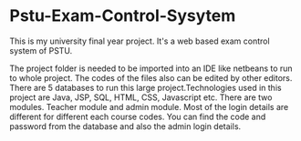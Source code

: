 # Pstu-Exam-Control-Sysytem
This is my university final year project. It's a web based exam control system of PSTU.

The project folder is needed to be imported into an IDE like netbeans to run to whole project. The codes of the files also can be edited by other editors.
There are 5 databases to run this large project.Technologies used in this project are Java, JSP, SQL, HTML, CSS, Javascript etc.
There are two modules. Teacher module and admin module. Most of the login details are different for different each course codes. You can find the code and password from the database and also the admin login details. 


